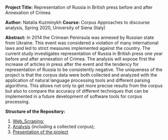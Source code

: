 **Project Title:** Representation of Russia in British press before and after Annexation of Crimea

**Author:** Natalia Kuzminykh
**Course:** Corpus Approaches to discourse analysis, Spring 2020, University of Siena (Italy)

**Abstract:** In 2014 the Crimean Peninsula was annexed by Russian state from Ukraine. This event was considered a violation of many international laws and led to strict measures implemented against the country. The current study investigates representation of Russia in British press one year before and after annexation of Crimea. The analysis will expose first the increase of articles in press after the event and the tendency for representation of Russia to be consistently negative. The uniqueness of the project is that the corpus data were both collected and analyzed with the application of natural language processing tools and different parsing algorithms. This allows not only to get more precise results from the corpus but also to compare the accuracy of different techniques that can be implemented in a future development of software tools for corpus processing. 

**Structure of the Repository:**
1. [Web_Scraping;](Web_Scraping/Readme.md)
2. [Analysis](Analysis/Readme.md)  (including a collected corpus);
3. [Presentation of the project](Presentation.pdf)
 
